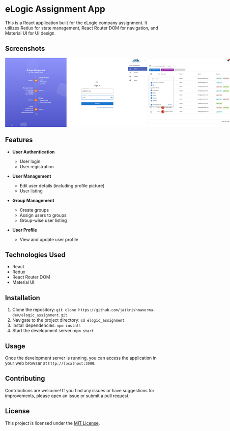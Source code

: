 # eLogic Assignment App

This is a React application built for the eLogic company assignment. It utilizes Redux for state management, React Router DOM for navigation, and Material UI for UI design.

## Screenshots
<div style="display:flex">
<img src="/public/ss (2).png" width="400px" alt="app screenshot">
<img src="/public/ss (3).png" width="400px" alt="app screenshot">
<img src="/public/ss (1).png" width="400px" alt="app screenshot">
</div>

## Features

- **User Authentication**
  - User login
  - User registration

- **User Management**
  - Edit user details (including profile picture)
  - User listing

- **Group Management**
  - Create groups
  - Assign users to groups
  - Group-wise user listing

- **User Profile**
  - View and update user profile

## Technologies Used

- React
- Redux
- React Router DOM
- Material UI

## Installation

1. Clone the repository: `git clone https://github.com/jaikrishnaverma-dev/elogic_assignment.git`
2. Navigate to the project directory: `cd elogic_assignment`
3. Install dependencies: `npm install`
4. Start the development server: `npm start`

## Usage

Once the development server is running, you can access the application in your web browser at `http://localhost:3000`.

## Contributing

Contributions are welcome! If you find any issues or have suggestions for improvements, please open an issue or submit a pull request.

## License

This project is licensed under the [MIT License](LICENSE).
